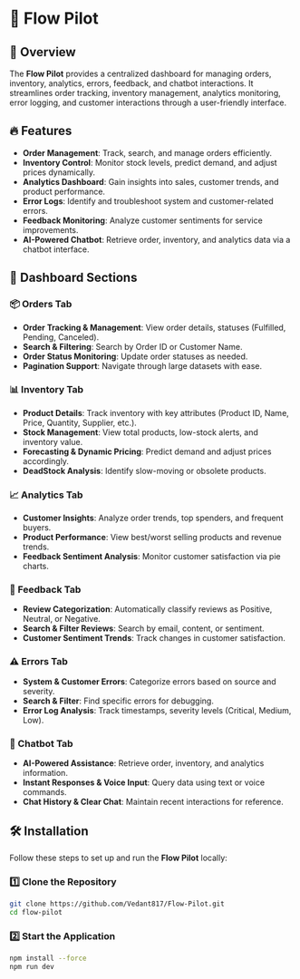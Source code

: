 # 🚀 Flow Pilot  

## 📌 Overview  
The **Flow Pilot** provides a centralized dashboard for managing orders, inventory, analytics, errors, feedback, and chatbot interactions. It streamlines order tracking, inventory management, analytics monitoring, error logging, and customer interactions through a user-friendly interface.  

## 🔥 Features  
- **Order Management**: Track, search, and manage orders efficiently.  
- **Inventory Control**: Monitor stock levels, predict demand, and adjust prices dynamically.  
- **Analytics Dashboard**: Gain insights into sales, customer trends, and product performance.  
- **Error Logs**: Identify and troubleshoot system and customer-related errors.  
- **Feedback Monitoring**: Analyze customer sentiments for service improvements.  
- **AI-Powered Chatbot**: Retrieve order, inventory, and analytics data via a chatbot interface.  

## 📂 Dashboard Sections  

### 📦 Orders Tab  
- **Order Tracking & Management**: View order details, statuses (Fulfilled, Pending, Canceled).  
- **Search & Filtering**: Search by Order ID or Customer Name.  
- **Order Status Monitoring**: Update order statuses as needed.  
- **Pagination Support**: Navigate through large datasets with ease.  

### 📊 Inventory Tab  
- **Product Details**: Track inventory with key attributes (Product ID, Name, Price, Quantity, Supplier, etc.).  
- **Stock Management**: View total products, low-stock alerts, and inventory value.  
- **Forecasting & Dynamic Pricing**: Predict demand and adjust prices accordingly.  
- **DeadStock Analysis**: Identify slow-moving or obsolete products.  

### 📈 Analytics Tab  
- **Customer Insights**: Analyze order trends, top spenders, and frequent buyers.  
- **Product Performance**: View best/worst selling products and revenue trends.  
- **Feedback Sentiment Analysis**: Monitor customer satisfaction via pie charts.  

### 💬 Feedback Tab  
- **Review Categorization**: Automatically classify reviews as Positive, Neutral, or Negative.  
- **Search & Filter Reviews**: Search by email, content, or sentiment.  
- **Customer Sentiment Trends**: Track changes in customer satisfaction.  

### ⚠️ Errors Tab  
- **System & Customer Errors**: Categorize errors based on source and severity.  
- **Search & Filter**: Find specific errors for debugging.  
- **Error Log Analysis**: Track timestamps, severity levels (Critical, Medium, Low).  

### 🤖 Chatbot Tab  
- **AI-Powered Assistance**: Retrieve order, inventory, and analytics information.  
- **Instant Responses & Voice Input**: Query data using text or voice commands.  
- **Chat History & Clear Chat**: Maintain recent interactions for reference.  
 
## 🛠️ Installation  

Follow these steps to set up and run the **Flow Pilot** locally:  

### 1️⃣ Clone the Repository  
```bash
git clone https://github.com/Vedant817/Flow-Pilot.git
cd flow-pilot
```
### 2️⃣  Start the Application 
```bash
npm install --force
npm run dev
```